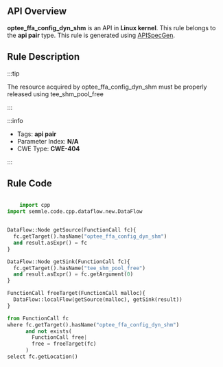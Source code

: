 ---
---


## API Overview
**optee_ffa_config_dyn_shm** is an API in **Linux kernel**. This rule belongs to the **api pair** type. This rule is generated using [APISpecGen](../../tools/APISpecGen).
## Rule Description

:::tip

The resource acquired by optee_ffa_config_dyn_shm must be properly released using tee_shm_pool_free

:::

:::info

- Tags: **api pair**
- Parameter Index: **N/A**
- CWE Type: **CWE-404**

:::

## Rule Code
```python

    import cpp
import semmle.code.cpp.dataflow.new.DataFlow


DataFlow::Node getSource(FunctionCall fc){
  fc.getTarget().hasName("optee_ffa_config_dyn_shm")
  and result.asExpr() = fc
}

DataFlow::Node getSink(FunctionCall fc){
  fc.getTarget().hasName("tee_shm_pool_free")
  and result.asExpr() = fc.getArgument(0)
}

FunctionCall freeTarget(FunctionCall malloc){
  DataFlow::localFlow(getSource(malloc), getSink(result))
}

from FunctionCall fc
where fc.getTarget().hasName("optee_ffa_config_dyn_shm")
      and not exists(
        FunctionCall free| 
        free = freeTarget(fc)
      )
select fc.getLocation()

    
```